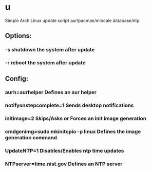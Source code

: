 # u
Simple Arch Linux update script aur/pacman/mlocale database/ntp
###
## Options:
###
### -s                                      shutdown the system after update
### -r                                      reboot the system after update
###
## Config:
###
### aurh=aurhelper                          Defines an aur helper
### notifyonstepcomplete=1                  Sends desktop notifications 
### initimage=2                             Skips/Asks or Forces an init image generation
### cmdgenimg=sudo mkinitcpio -p linux      Defines the image generation command
### UpdateNTP=1                             Disables/Enables ntp time updates
### NTPserver=time.nist.gov                 Defines an NTP server
